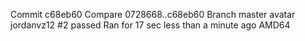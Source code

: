  Commit c68eb60 
 Compare 0728668..c68eb60 
 Branch master 
 avatar jordanvz12
 #2 passed
 Ran for 17 sec
 less than a minute ago
 AMD64
